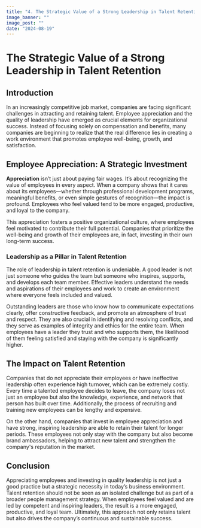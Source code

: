 ```yaml
---
title: "4. The Strategic Value of a Strong Leadership in Talent Retention"
image_banner: ""
image_post: ""
date: "2024-08-19"
---
```

# The Strategic Value of a Strong Leadership in Talent Retention

## Introduction

In an increasingly competitive job market, companies are facing significant challenges in attracting and retaining talent. Employee appreciation and the quality of leadership have emerged as crucial elements for organizational success. Instead of focusing solely on compensation and benefits, many companies are beginning to realize that the real difference lies in creating a work environment that promotes employee well-being, growth, and satisfaction.

## Employee Appreciation: A Strategic Investment

**Appreciation** isn’t just about paying fair wages. It’s about recognizing the value of employees in every aspect. When a company shows that it cares about its employees—whether through professional development programs, meaningful benefits, or even simple gestures of recognition—the impact is profound. Employees who feel valued tend to be more engaged, productive, and loyal to the company.

This appreciation fosters a positive organizational culture, where employees feel motivated to contribute their full potential. Companies that prioritize the well-being and growth of their employees are, in fact, investing in their own long-term success.

### Leadership as a Pillar in Talent Retention

The role of leadership in talent retention is undeniable. A good leader is not just someone who guides the team but someone who inspires, supports, and develops each team member. Effective leaders understand the needs and aspirations of their employees and work to create an environment where everyone feels included and valued.

Outstanding leaders are those who know how to communicate expectations clearly, offer constructive feedback, and promote an atmosphere of trust and respect. They are also crucial in identifying and resolving conflicts, and they serve as examples of integrity and ethics for the entire team. When employees have a leader they trust and who supports them, the likelihood of them feeling satisfied and staying with the company is significantly higher.


## The Impact on Talent Retention

Companies that do not appreciate their employees or have ineffective leadership often experience high turnover, which can be extremely costly. Every time a talented employee decides to leave, the company loses not just an employee but also the knowledge, experience, and network that person has built over time. Additionally, the process of recruiting and training new employees can be lengthy and expensive.

On the other hand, companies that invest in employee appreciation and have strong, inspiring leadership are able to retain their talent for longer periods. These employees not only stay with the company but also become brand ambassadors, helping to attract new talent and strengthen the company's reputation in the market.

## Conclusion

Appreciating employees and investing in quality leadership is not just a good practice but a strategic necessity in today’s business environment. Talent retention should not be seen as an isolated challenge but as part of a broader people management strategy. When employees feel valued and are led by competent and inspiring leaders, the result is a more engaged, productive, and loyal team. Ultimately, this approach not only retains talent but also drives the company’s continuous and sustainable success.

